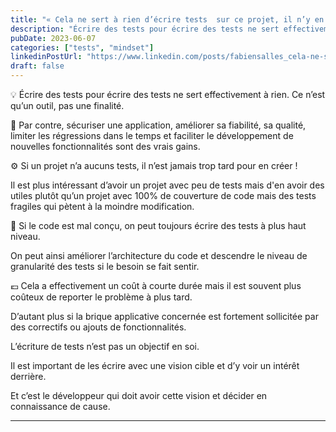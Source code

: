 ```yaml
---
title: "« Cela ne sert à rien d’écrire tests  sur ce projet, il n’y en a aucun et le code est mal conçu »"
description: "Écrire des tests pour écrire des tests ne sert effectivement à rien. Ce n’est qu’un outil, pas une finalité. Par contre, sécuriser une application, améliorer sa fiabilité, sa qualité, limiter les régressions dans le temps et faciliter le développement de nouvelles fonctionnalités sont des vrais gains."
pubDate: 2023-06-07
categories: ["tests", "mindset"]
linkedinPostUrl: "https://www.linkedin.com/posts/fabiensalles_cela-ne-sert-à-rien-décrire-tests-sur-activity-7072089811427160064-oqLE"
draft: false
---
```


💡 Écrire des tests pour écrire des tests ne sert effectivement à rien. Ce n’est qu’un outil, pas une finalité.

💪 Par contre, sécuriser une application, améliorer sa fiabilité, sa qualité, limiter les régressions dans le temps et faciliter le développement de nouvelles fonctionnalités sont des vrais gains.

⚙️ Si un projet n’a aucuns tests, il n’est jamais trop tard pour en créer !

Il est plus intéressant d’avoir un projet avec peu de tests mais d'en avoir des utiles plutôt qu’un projet avec 100% de couverture de code mais des tests fragiles qui pètent à la moindre modification.

🏢 Si le code est mal conçu, on peut toujours écrire des tests à plus haut niveau.

On peut ainsi améliorer l’architecture du code et descendre le niveau de granularité des tests si le besoin se fait sentir.

💶 Cela a effectivement un coût à courte durée mais il est souvent plus coûteux de reporter le problème à plus tard.

D’autant plus si la brique applicative concernée est fortement sollicitée par des correctifs ou ajouts de fonctionnalités.

L’écriture de tests n’est pas un objectif en soi.

Il est important de les écrire avec une vision cible et d’y voir un intérêt derrière.

Et c’est le développeur qui doit avoir cette vision et décider en connaissance de cause.

---